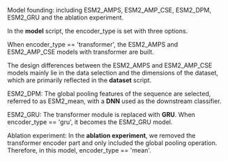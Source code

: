 Model founding: including ESM2_AMPS, ESM2_AMP_CSE, ESM2_DPM, ESM2_GRU and the ablation experiment.

In the **model** script, the encoder_type is set with three options. 

When encoder_type == 'transformer', the ESM2_AMPS and ESM2_AMP_CSE models with transformer are built.

The design differences between the ESM2_AMPS and ESM2_AMP_CSE models mainly lie in the data selection and the dimensions of the dataset, which are primarily reflected in the **dataset** script.

ESM2_DPM: The global pooling features of the sequence are selected, referred to as ESM2_mean, with a **DNN** used as the downstream classifier.

ESM2_GRU: The transformer module is replaced with **GRU**. When encoder_type == 'gru', it becomes the ESM2_GRU model.

Ablation experiment: In the **ablation experiment**, we removed the transformer encoder part and only included the global pooling operation. Therefore, in this model, encoder_type == 'mean'.

